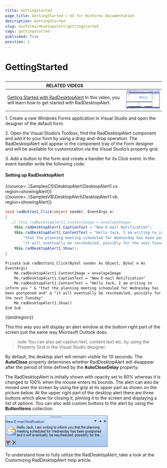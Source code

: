 ```yaml
---
title: GettingStarted
page_title: GettingStarted | UI for WinForms Documentation
description: GettingStarted
slug: winforms/desktopalert/gettingstarted
tags: gettingstarted
published: True
position: 1
---
```


# GettingStarted



## 


| RELATED VIDEOS |  |
| ------ | ------ |
|[Getting Started with RadDesktopAlert](http://tv.telerik.com/watch/winforms/getting-started-with-raddesktopalert) In this video, you will learn how to get started with RadDesktopAlert.| ![desktopalert-overview 001](images/desktopalert-overview001.png)|

1\. Create a new Windows Forms application in Visual Studio and open the designer of the default form.

2\. Open the Visual Studio’s Toolbox, find the RadDesktopAlert component and add it to your form by using a drag-and-drop operation. The RadDesktopAlert will appear in the component tray of the Form designer and will be available for customization via the Visual Studio’s property grid.

3\. Add a button to the form and create a handler for its Click event. In the event handler write the following code:   
     	
#### Setting up RadDesktopAlert 

{{source=..\SamplesCS\DesktopAlert\DesktopAlert1.cs region=showingAlert}} 
{{source=..\SamplesVB\DesktopAlert\DesktopAlert1.vb region=showingAlert}} 

````C#
void radButton1_Click(object sender, EventArgs e)
{
   // this.radDesktopAlert1.ContentImage = envelopeImage;
    this.radDesktopAlert1.CaptionText = "New E-mail Notification";
    this.radDesktopAlert1.ContentText = "Hello Jack, I am writing to inform you " +
        "that the planning meeting scheduled for Wednesday has been postponed and" +
        "it will eventually be rescheduled, possibly for the next Tuesday";
    this.radDesktopAlert1.Show();
}

````
````VB.NET
Private Sub radButton1_Click(ByVal sender As Object, ByVal e As EventArgs)
    Me.radDesktopAlert1.ContentImage = envelopeImage
    Me.radDesktopAlert1.CaptionText = "New E-mail Notification"
    Me.radDesktopAlert1.ContentText = "Hello Jack, I am writing to inform you " & "that the planning meeting scheduled for Wednesday has been postponed and" & "it will eventually be rescheduled, possibly for the next Tuesday"
    Me.radDesktopAlert1.Show()
End Sub

````

{{endregion}} 

 
This this way you will display an alert window at the bottom right part of the screen just the same way Microsoft Outlook does.

>note You can also set caption text, content text etc. by using the Property Grid in the Visual Studio designer.
>
	
By default, the desktop alert will remain visible for 10 seconds. The __AutoClose__ property determines whether RadDesktopAlert will disappear after the period of time defined by the __AutoCloseDelay__ property.

The RadDesktopAlert is initially shown with opacity set to 80% whereas it is changed to 100% when the mouse enters its bounds. The alert can also be moved over the screen by using the grip at its upper part as shown on the picture below. At the upper right part of the desktop alert there are three buttons which allow for closing it, pinning it to the screen and displaying a list of options. You can also add custom buttons to the alert by using the __ButtonItems__ collection.

![desktopalert-overview 002](images/desktopalert-overview002.png)

To understand how to fully utilize the RadDesktopAlert, take a look at the Customizing RadDesktopAlert help article.
		


